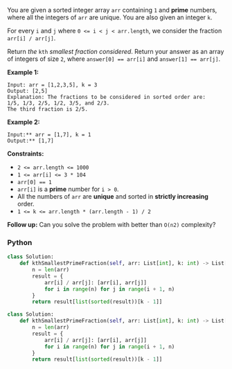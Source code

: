 
You are given a sorted integer array  `arr`  containing  `1`  and  **prime**  numbers, where all the integers of  `arr`  are unique. You are also given an integer  `k`.

For every  `i`  and  `j`  where  `0 <= i < j < arr.length`, we consider the fraction  `arr[i] / arr[j]`.

Return  _the_  `kth`  _smallest fraction considered_. Return your answer as an array of integers of size  `2`, where  `answer[0] == arr[i]`  and  `answer[1] == arr[j]`.

**Example 1:**
```
Input: arr = [1,2,3,5], k = 3
Output: [2,5]
Explanation: The fractions to be considered in sorted order are:
1/5, 1/3, 2/5, 1/2, 3/5, and 2/3.
The third fraction is 2/5.
```

**Example 2:**
```
Input:** arr = [1,7], k = 1
Output:** [1,7]
```

**Constraints:**

-   `2 <= arr.length <= 1000`
-   `1 <= arr[i] <= 3 * 104`
-   `arr[0] == 1`
-   `arr[i]`  is a  **prime**  number for  `i > 0`.
-   All the numbers of  `arr`  are  **unique**  and sorted in  **strictly increasing**  order.
-   `1 <= k <= arr.length * (arr.length - 1) / 2`

**Follow up:** Can you solve the problem with better than `O(n2)` complexity?



### Python
```py
class Solution:
    def kthSmallestPrimeFraction(self, arr: List[int], k: int) -> List[int]:
        n = len(arr)
        result = {
            arr[i] / arr[j]: [arr[i], arr[j]]
            for i in range(n) for j in range(i + 1, n)
        }
        return result[list(sorted(result))[k - 1]]
```


```py
class Solution:
    def kthSmallestPrimeFraction(self, arr: List[int], k: int) -> List[int]:
        n = len(arr)
        result = {
            arr[i] / arr[j]: [arr[i], arr[j]]
            for i in range(n) for j in range(i + 1, n)
        }
        return result[list(sorted(result))[k - 1]]
```